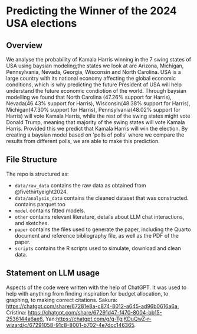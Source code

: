# Predicting the Winner of the 2024 USA elections

## Overview
We analyse the probability of Kamala Harris winning in the 7 swing states of USA using baysian modeling;the states we look at are Arizona, Michigan, Pennsylvania, Nevada, Georgia, Wisconsin and North Carolina. USA is a large country with its national economy affecting the global economic conditions, which is why predicting the future President of USA will help understand the future economic condiotion of the world. Through baysian modelling we found that North Carolina (47.26% support for Harris), Nevada(46.43% support for Harris), Wisconsin(48.38% support for Harris), Michigan(47.30% support for Harris), Pennsylvania(48.02% support for Harris) will vote Kamala Harris, while the rest of the swing states might vote Donald Trump, meaning that majority of the swing states will vote Kamala Harris. Provided this we predict that Kamala Harris will win the election. By creating a baysian model based on 'polls of polls'  where we compare the results from different polls, we are able to make this prediction.

## File Structure

The repo is structured as:

-   `data/raw_data` contains the raw data as obtained from @fivethirtyeight2024.
-   `data/analysis_data` contains the cleaned dataset that was constructed. contains parquet too
-   `model` contains fitted models. 
-   `other` contains relevant literature, details about LLM chat interactions, and sketches.
-   `paper` contains the files used to generate the paper, including the Quarto document and reference bibliography file, as well as the PDF of the paper. 
-   `scripts` contains the R scripts used to simulate, download and clean data.


## Statement on LLM usage

Aspects of the code were written with the help of ChatGPT. It was used to help with anything from finding inspiration for budget allocation, to graphing, to making correct citations. Sakura: https://chatgpt.com/share/67281e8a-c874-8012-a645-ad96b0616a6a, Cristina: https://chatgpt.com/share/67291d47-f470-8004-bb15-2536144a6ae6, Yan:https://chatgpt.com/g/g-TgjKDuQwZ-r-wizard/c/67291058-91c8-8001-b702-4e7dcc146365.
